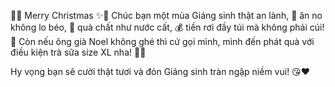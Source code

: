 
🎄✨ Merry Christmas ✨🎄
Chúc bạn một mùa Giáng sinh thật an lành, 🍗 ăn no không lo béo, 🎁 quà chất như nước cất, 💰 tiền rơi đầy túi mà không phải cúi!
🤣 Còn nếu ông già Noel không ghé thì cứ gọi mình, mình đến phát quà với điều kiện trà sữa size XL nha! 🧋🎅

Hy vọng bạn sẽ cười thật tươi và đón Giáng sinh tràn ngập niềm vui! 😘❤️
